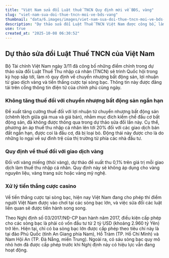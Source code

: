 ```yaml
---
title: "Việt Nam sửa đổi Luật thuế TNCN Quy định mới về BĐS, vàng"
slug: "viet-nam-sua-doi-thue-tncn-moi-ve-bds-vang"
thumbnail: "data/6.images/images/viet-nam-sua-doi-thue-tncn-moi-ve-bds-vang.webp"
description: "Dự thảo sửa đổi Luật Thuế TNCN Việt Nam được công bố, làm rõ quy định về chuyển nhượng BĐS, giao dịch vàng, và tiền thắng cược casino. Đề xuất tăng thuế BĐS ngắn hạn đã bị loại bỏ."
use: true
created_at: "2025-10-08 06:30:52"
---
```


## Dự thảo sửa đổi Luật Thuế TNCN của Việt Nam
Bộ Tài chính Việt Nam ngày 3/11 đã công bố những điểm chính trong dự thảo sửa đổi Luật Thuế Thu nhập cá nhân (TNCN) sẽ trình Quốc hội trong kỳ họp sắp tới, làm rõ quy định về chuyển nhượng bất động sản, lợi nhuận từ giao dịch vàng và tiền thắng cược tại sòng bạc. Thông tin này được đăng tải trên cổng thông tin điện tử của chính phủ cùng ngày.

### Không tăng thuế đối với chuyển nhượng bất động sản ngắn hạn
Đề xuất tăng cường thuế đối với lợi nhuận từ chuyển nhượng bất động sản (chênh lệch giữa giá mua và giá bán), nhằm mục đích kiềm chế đầu cơ bất động sản, đã không được thông qua trong dự thảo sửa đổi lần này. Cụ thể, phương án áp thuế thu nhập cá nhân lên tới 20% đối với các giao dịch bán đất ngắn hạn, được coi là đầu cơ, đã bị loại bỏ. Động thái này được cho là do những lo ngại về sự đình trệ của thị trường từ phía các nhà đầu tư.

### Quy định về thuế đối với giao dịch vàng
Đối với vàng miếng (thỏi vàng), dự thảo đề xuất thu 0,1% trên giá trị mỗi giao dịch làm thuế thu nhập cá nhân. Quy định này sẽ không áp dụng cho vàng nguyên liệu, vàng trang sức hoặc vàng mỹ nghệ.

### Xử lý tiền thắng cược casino
Về tiền thắng cược tại sòng bạc, hiện nay Việt Nam đang cho phép thí điểm người Việt Nam được vào chơi tại các sòng bạc lớn, và việc sửa đổi các luật liên quan sẽ được tiến hành song song.

Theo Nghị định số 03/2017/NĐ-CP ban hành năm 2017, điều kiện cấp phép cho các sòng bạc là phải có vốn đầu tư từ 2 tỷ USD (khoảng 2.960 tỷ Yên) trở lên. Hiện tại, chỉ có ba sòng bạc lớn được cấp phép theo tiêu chí này là tại đảo Phú Quốc (tỉnh An Giang phía Nam), Hồ Tràm (TP. Hồ Chí Minh) và Nam Hội An (TP. Đà Nẵng, miền Trung). Ngoài ra, có sáu sòng bạc quy mô nhỏ hơn đã được cấp phép trước khi Nghị định này có hiệu lực vẫn đang hoạt động.